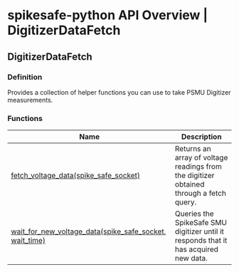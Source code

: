 # spikesafe-python API Overview | DigitizerDataFetch

## DigitizerDataFetch

### Definition
Provides a collection of helper functions you can use to take PSMU Digitizer measurements.

### Functions
| Name | Description |
| - | - |
| [fetch_voltage_data(spike_safe_socket)](/spikesafe_python_lib_docs/DigitizerDataFetch/fetch_voltage_data/README.md) | Returns an array of voltage readings from the digitizer obtained through a fetch query. |
| [wait_for_new_voltage_data(spike_safe_socket, wait_time)](/spikesafe_python_lib_docs/DigitizerDataFetch/wait_for_new_voltage_data/README.md) | Queries the SpikeSafe SMU digitizer until it responds that it has acquired new data. |
